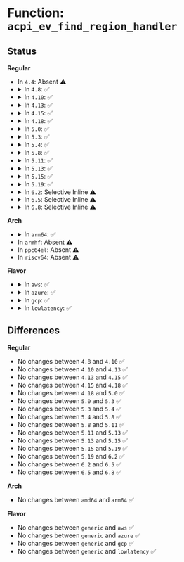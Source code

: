 # Function: <code>acpi_ev_find_region_handler</code>

## Status
<b>Regular</b>
<ul>
<li>
In <code>4.4</code>: Absent ⚠️
</li>
<li>
<details>
<summary>In <code>4.8</code>: ✅</summary>

```c
union acpi_operand_object *acpi_ev_find_region_handler(acpi_adr_space_type space_id, union acpi_operand_object *handler_obj);
```

**Collision:** Unique Global

**Inline:** No

**Transformation:** False

**Instances:**

```
In drivers/acpi/acpica/evhandler.c (ffffffff814e01ab)
Location: drivers/acpi/acpica/evhandler.c:320
Inline: False
Direct callers:
  - drivers/acpi/acpica/evhandler.c:acpi_ev_install_handler
  - drivers/acpi/acpica/evrgnini.c:acpi_ev_initialize_region
```
**Symbols:**

```
ffffffff814e01ab-ffffffff814e01ca: acpi_ev_find_region_handler (STB_GLOBAL)
```
</details>
</li>
<li>
<details>
<summary>In <code>4.10</code>: ✅</summary>

```c
union acpi_operand_object *acpi_ev_find_region_handler(acpi_adr_space_type space_id, union acpi_operand_object *handler_obj);
```

**Collision:** Unique Global

**Inline:** No

**Transformation:** False

**Instances:**

```
In drivers/acpi/acpica/evhandler.c (ffffffff81502b11)
Location: drivers/acpi/acpica/evhandler.c:320
Inline: False
Direct callers:
  - drivers/acpi/acpica/evhandler.c:acpi_ev_install_handler
  - drivers/acpi/acpica/evrgnini.c:acpi_ev_initialize_region
```
**Symbols:**

```
ffffffff81502b11-ffffffff81502b30: acpi_ev_find_region_handler (STB_GLOBAL)
```
</details>
</li>
<li>
<details>
<summary>In <code>4.13</code>: ✅</summary>

```c
union acpi_operand_object *acpi_ev_find_region_handler(acpi_adr_space_type space_id, union acpi_operand_object *handler_obj);
```

**Collision:** Unique Global

**Inline:** No

**Transformation:** False

**Instances:**

```
In drivers/acpi/acpica/evhandler.c (ffffffff8151305d)
Location: drivers/acpi/acpica/evhandler.c:320
Inline: False
Direct callers:
  - drivers/acpi/acpica/evhandler.c:acpi_ev_install_space_handler
  - drivers/acpi/acpica/evrgnini.c:acpi_ev_initialize_region
```
**Symbols:**

```
ffffffff8151305d-ffffffff8151307c: acpi_ev_find_region_handler (STB_GLOBAL)
```
</details>
</li>
<li>
<details>
<summary>In <code>4.15</code>: ✅</summary>

```c
union acpi_operand_object *acpi_ev_find_region_handler(acpi_adr_space_type space_id, union acpi_operand_object *handler_obj);
```

**Collision:** Unique Global

**Inline:** No

**Transformation:** False

**Instances:**

```
In drivers/acpi/acpica/evhandler.c (ffffffff8155bac3)
Location: drivers/acpi/acpica/evhandler.c:320
Inline: False
Direct callers:
  - drivers/acpi/acpica/evhandler.c:acpi_ev_install_space_handler
  - drivers/acpi/acpica/evrgnini.c:acpi_ev_initialize_region
  - drivers/acpi/acpica/dbdisply.c:acpi_db_display_handlers
```
**Symbols:**

```
ffffffff8155bac3-ffffffff8155bae2: acpi_ev_find_region_handler (STB_GLOBAL)
```
</details>
</li>
<li>
<details>
<summary>In <code>4.18</code>: ✅</summary>

```c
union acpi_operand_object *acpi_ev_find_region_handler(acpi_adr_space_type space_id, union acpi_operand_object *handler_obj);
```

**Collision:** Unique Global

**Inline:** No

**Transformation:** False

**Instances:**

```
In drivers/acpi/acpica/evhandler.c (ffffffff8159263f)
Location: drivers/acpi/acpica/evhandler.c:286
Inline: False
Direct callers:
  - drivers/acpi/acpica/evhandler.c:acpi_ev_install_space_handler
  - drivers/acpi/acpica/evrgnini.c:acpi_ev_initialize_region
  - drivers/acpi/acpica/dbdisply.c:acpi_db_display_handlers
```
**Symbols:**

```
ffffffff8159263f-ffffffff8159265e: acpi_ev_find_region_handler (STB_GLOBAL)
```
</details>
</li>
<li>
<details>
<summary>In <code>5.0</code>: ✅</summary>

```c
union acpi_operand_object *acpi_ev_find_region_handler(acpi_adr_space_type space_id, union acpi_operand_object *handler_obj);
```

**Collision:** Unique Global

**Inline:** No

**Transformation:** False

**Instances:**

```
In drivers/acpi/acpica/evhandler.c (ffffffff815aacdf)
Location: drivers/acpi/acpica/evhandler.c:286
Inline: False
Direct callers:
  - drivers/acpi/acpica/evhandler.c:acpi_ev_install_space_handler
  - drivers/acpi/acpica/evrgnini.c:acpi_ev_initialize_region
  - drivers/acpi/acpica/dbdisply.c:acpi_db_display_handlers
```
**Symbols:**

```
ffffffff815aacdf-ffffffff815aacfe: acpi_ev_find_region_handler (STB_GLOBAL)
```
</details>
</li>
<li>
<details>
<summary>In <code>5.3</code>: ✅</summary>

```c
union acpi_operand_object *acpi_ev_find_region_handler(acpi_adr_space_type space_id, union acpi_operand_object *handler_obj);
```

**Collision:** Unique Global

**Inline:** No

**Transformation:** False

**Instances:**

```
In drivers/acpi/acpica/evhandler.c (ffffffff815dc4cf)
Location: drivers/acpi/acpica/evhandler.c:286
Inline: False
Direct callers:
  - drivers/acpi/acpica/evhandler.c:acpi_ev_install_space_handler
  - drivers/acpi/acpica/evrgnini.c:acpi_ev_initialize_region
  - drivers/acpi/acpica/dbdisply.c:acpi_db_display_handlers
```
**Symbols:**

```
ffffffff815dc4cf-ffffffff815dc4ee: acpi_ev_find_region_handler (STB_GLOBAL)
```
</details>
</li>
<li>
<details>
<summary>In <code>5.4</code>: ✅</summary>

```c
union acpi_operand_object *acpi_ev_find_region_handler(acpi_adr_space_type space_id, union acpi_operand_object *handler_obj);
```

**Collision:** Unique Global

**Inline:** No

**Transformation:** False

**Instances:**

```
In drivers/acpi/acpica/evhandler.c (ffffffff815fd812)
Location: drivers/acpi/acpica/evhandler.c:286
Inline: False
Direct callers:
  - drivers/acpi/acpica/evhandler.c:acpi_ev_install_space_handler
  - drivers/acpi/acpica/evrgnini.c:acpi_ev_initialize_region
  - drivers/acpi/acpica/dbdisply.c:acpi_db_display_handlers
```
**Symbols:**

```
ffffffff815fd812-ffffffff815fd831: acpi_ev_find_region_handler (STB_GLOBAL)
```
</details>
</li>
<li>
<details>
<summary>In <code>5.8</code>: ✅</summary>

```c
union acpi_operand_object *acpi_ev_find_region_handler(acpi_adr_space_type space_id, union acpi_operand_object *handler_obj);
```

**Collision:** Unique Global

**Inline:** No

**Transformation:** False

**Instances:**

```
In drivers/acpi/acpica/evhandler.c (ffffffff816a99c1)
Location: drivers/acpi/acpica/evhandler.c:286
Inline: False
Direct callers:
  - drivers/acpi/acpica/evhandler.c:acpi_ev_install_space_handler
  - drivers/acpi/acpica/evrgnini.c:acpi_ev_initialize_region
  - drivers/acpi/acpica/dbdisply.c:acpi_db_display_handlers
```
**Symbols:**

```
ffffffff816a99c1-ffffffff816a99e0: acpi_ev_find_region_handler (STB_GLOBAL)
```
</details>
</li>
<li>
<details>
<summary>In <code>5.11</code>: ✅</summary>

```c
union acpi_operand_object *acpi_ev_find_region_handler(acpi_adr_space_type space_id, union acpi_operand_object *handler_obj);
```

**Collision:** Unique Global

**Inline:** No

**Transformation:** False

**Instances:**

```
In drivers/acpi/acpica/evhandler.c (ffffffff816c7245)
Location: drivers/acpi/acpica/evhandler.c:286
Inline: False
Direct callers:
  - drivers/acpi/acpica/evhandler.c:acpi_ev_install_space_handler
  - drivers/acpi/acpica/evrgnini.c:acpi_ev_initialize_region
  - drivers/acpi/acpica/dbdisply.c:acpi_db_display_handlers
```
**Symbols:**

```
ffffffff816c7245-ffffffff816c7264: acpi_ev_find_region_handler (STB_GLOBAL)
```
</details>
</li>
<li>
<details>
<summary>In <code>5.13</code>: ✅</summary>

```c
union acpi_operand_object *acpi_ev_find_region_handler(acpi_adr_space_type space_id, union acpi_operand_object *handler_obj);
```

**Collision:** Unique Global

**Inline:** No

**Transformation:** False

**Instances:**

```
In drivers/acpi/acpica/evhandler.c (ffffffff816a9279)
Location: drivers/acpi/acpica/evhandler.c:286
Inline: False
Direct callers:
  - drivers/acpi/acpica/evhandler.c:acpi_ev_install_space_handler
  - drivers/acpi/acpica/evrgnini.c:acpi_ev_initialize_region
  - drivers/acpi/acpica/dbdisply.c:acpi_db_display_handlers
```
**Symbols:**

```
ffffffff816a9279-ffffffff816a9298: acpi_ev_find_region_handler (STB_GLOBAL)
```
</details>
</li>
<li>
<details>
<summary>In <code>5.15</code>: ✅</summary>

```c
union acpi_operand_object *acpi_ev_find_region_handler(acpi_adr_space_type space_id, union acpi_operand_object *handler_obj);
```

**Collision:** Unique Global

**Inline:** No

**Transformation:** False

**Instances:**

```
In drivers/acpi/acpica/evhandler.c (ffffffff8171fec0)
Location: drivers/acpi/acpica/evhandler.c:286
Inline: False
Direct callers:
  - drivers/acpi/acpica/evhandler.c:acpi_ev_install_space_handler
  - drivers/acpi/acpica/evrgnini.c:acpi_ev_initialize_region
  - drivers/acpi/acpica/dbdisply.c:acpi_db_display_handlers
```
**Symbols:**

```
ffffffff8171fec0-ffffffff8171fedf: acpi_ev_find_region_handler (STB_GLOBAL)
```
</details>
</li>
<li>
<details>
<summary>In <code>5.19</code>: ✅</summary>

```c
union acpi_operand_object *acpi_ev_find_region_handler(acpi_adr_space_type space_id, union acpi_operand_object *handler_obj);
```

**Collision:** Unique Global

**Inline:** No

**Transformation:** False

**Instances:**

```
In drivers/acpi/acpica/evhandler.c (ffffffff8185009f)
Location: drivers/acpi/acpica/evhandler.c:286
Inline: False
Direct callers:
  - drivers/acpi/acpica/evhandler.c:acpi_ev_install_space_handler
  - drivers/acpi/acpica/evhandler.c:acpi_ev_install_handler
  - drivers/acpi/acpica/evrgnini.c:acpi_ev_initialize_region
  - drivers/acpi/acpica/dbdisply.c:acpi_db_display_handlers
```
**Symbols:**

```
ffffffff8185009f-ffffffff818500c6: acpi_ev_find_region_handler (STB_GLOBAL)
```
</details>
</li>
<li>
<details>
<summary>In <code>6.2</code>: Selective Inline ⚠️</summary>

```c
union acpi_operand_object *acpi_ev_find_region_handler(acpi_adr_space_type space_id, union acpi_operand_object *handler_obj);
```

**Collision:** Unique Global

**Inline:** Selective

**Transformation:** False

**Instances:**

```
In drivers/acpi/acpica/evhandler.c (ffffffff81989e22)
Location: drivers/acpi/acpica/evhandler.c:286
Inline: True
Inline callers:
  - drivers/acpi/acpica/evhandler.c:acpi_ev_install_space_handler
  - drivers/acpi/acpica/evhandler.c:acpi_ev_install_handler
Direct callers:
  - drivers/acpi/acpica/evrgnini.c:acpi_ev_initialize_region
  - drivers/acpi/acpica/dbdisply.c:acpi_db_display_handlers
```
**Symbols:**

```
ffffffff81989d40-ffffffff81989d78: acpi_ev_find_region_handler (STB_GLOBAL)
```
</details>
</li>
<li>
<details>
<summary>In <code>6.5</code>: Selective Inline ⚠️</summary>

```c
union acpi_operand_object *acpi_ev_find_region_handler(acpi_adr_space_type space_id, union acpi_operand_object *handler_obj);
```

**Collision:** Unique Global

**Inline:** Selective

**Transformation:** False

**Instances:**

```
In drivers/acpi/acpica/evhandler.c (ffffffff819d0860)
Location: drivers/acpi/acpica/evhandler.c:286
Inline: True
Inline callers:
  - drivers/acpi/acpica/evhandler.c:acpi_ev_install_space_handler
  - drivers/acpi/acpica/evhandler.c:acpi_ev_install_handler
Direct callers:
  - drivers/acpi/acpica/evrgnini.c:acpi_ev_initialize_region
  - drivers/acpi/acpica/dbdisply.c:acpi_db_display_handlers
```
**Symbols:**

```
ffffffff819d0780-ffffffff819d07b8: acpi_ev_find_region_handler (STB_GLOBAL)
```
</details>
</li>
<li>
<details>
<summary>In <code>6.8</code>: Selective Inline ⚠️</summary>

```c
union acpi_operand_object *acpi_ev_find_region_handler(acpi_adr_space_type space_id, union acpi_operand_object *handler_obj);
```

**Collision:** Unique Global

**Inline:** Selective

**Transformation:** False

**Instances:**

```
In drivers/acpi/acpica/evhandler.c (ffffffff81a1b3c0)
Location: drivers/acpi/acpica/evhandler.c:286
Inline: True
Inline callers:
  - drivers/acpi/acpica/evhandler.c:acpi_ev_install_space_handler
  - drivers/acpi/acpica/evhandler.c:acpi_ev_install_handler
Direct callers:
  - drivers/acpi/acpica/evrgnini.c:acpi_ev_initialize_region
  - drivers/acpi/acpica/dbdisply.c:acpi_db_display_handlers
```
**Symbols:**

```
ffffffff81a1b2e0-ffffffff81a1b318: acpi_ev_find_region_handler (STB_GLOBAL)
```
</details>
</li>
</ul>
<b>Arch</b>
<ul>
<li>
<details>
<summary>In <code>arm64</code>: ✅</summary>

```c
union acpi_operand_object *acpi_ev_find_region_handler(acpi_adr_space_type space_id, union acpi_operand_object *handler_obj);
```

**Collision:** Unique Global

**Inline:** No

**Transformation:** False

**Instances:**

```
In drivers/acpi/acpica/evhandler.c (ffff800010781cdc)
Location: drivers/acpi/acpica/evhandler.c:286
Inline: False
Direct callers:
  - drivers/acpi/acpica/evhandler.c:acpi_ev_install_space_handler
  - drivers/acpi/acpica/evrgnini.c:acpi_ev_initialize_region
```
**Symbols:**

```
ffff800010781cdc-ffff800010781d20: acpi_ev_find_region_handler (STB_GLOBAL)
```
</details>
</li>
<li>
In <code>armhf</code>: Absent ⚠️
</li>
<li>
In <code>ppc64el</code>: Absent ⚠️
</li>
<li>
In <code>riscv64</code>: Absent ⚠️
</li>
</ul>
<b>Flavor</b>
<ul>
<li>
<details>
<summary>In <code>aws</code>: ✅</summary>

```c
union acpi_operand_object *acpi_ev_find_region_handler(acpi_adr_space_type space_id, union acpi_operand_object *handler_obj);
```

**Collision:** Unique Global

**Inline:** No

**Transformation:** False

**Instances:**

```
In drivers/acpi/acpica/evhandler.c (ffffffff815e6d00)
Location: drivers/acpi/acpica/evhandler.c:286
Inline: False
Direct callers:
  - drivers/acpi/acpica/evhandler.c:acpi_ev_install_space_handler
  - drivers/acpi/acpica/evrgnini.c:acpi_ev_initialize_region
```
**Symbols:**

```
ffffffff815e6d00-ffffffff815e6d1f: acpi_ev_find_region_handler (STB_GLOBAL)
```
</details>
</li>
<li>
<details>
<summary>In <code>azure</code>: ✅</summary>

```c
union acpi_operand_object *acpi_ev_find_region_handler(acpi_adr_space_type space_id, union acpi_operand_object *handler_obj);
```

**Collision:** Unique Global

**Inline:** No

**Transformation:** False

**Instances:**

```
In drivers/acpi/acpica/evhandler.c (ffffffff815d2353)
Location: drivers/acpi/acpica/evhandler.c:286
Inline: False
Direct callers:
  - drivers/acpi/acpica/evhandler.c:acpi_ev_install_space_handler
  - drivers/acpi/acpica/evrgnini.c:acpi_ev_initialize_region
```
**Symbols:**

```
ffffffff815d2353-ffffffff815d2372: acpi_ev_find_region_handler (STB_GLOBAL)
```
</details>
</li>
<li>
<details>
<summary>In <code>gcp</code>: ✅</summary>

```c
union acpi_operand_object *acpi_ev_find_region_handler(acpi_adr_space_type space_id, union acpi_operand_object *handler_obj);
```

**Collision:** Unique Global

**Inline:** No

**Transformation:** False

**Instances:**

```
In drivers/acpi/acpica/evhandler.c (ffffffff815f1af2)
Location: drivers/acpi/acpica/evhandler.c:286
Inline: False
Direct callers:
  - drivers/acpi/acpica/evhandler.c:acpi_ev_install_space_handler
  - drivers/acpi/acpica/evrgnini.c:acpi_ev_initialize_region
  - drivers/acpi/acpica/dbdisply.c:acpi_db_display_handlers
```
**Symbols:**

```
ffffffff815f1af2-ffffffff815f1b11: acpi_ev_find_region_handler (STB_GLOBAL)
```
</details>
</li>
<li>
<details>
<summary>In <code>lowlatency</code>: ✅</summary>

```c
union acpi_operand_object *acpi_ev_find_region_handler(acpi_adr_space_type space_id, union acpi_operand_object *handler_obj);
```

**Collision:** Unique Global

**Inline:** No

**Transformation:** False

**Instances:**

```
In drivers/acpi/acpica/evhandler.c (ffffffff8160b9a2)
Location: drivers/acpi/acpica/evhandler.c:286
Inline: False
Direct callers:
  - drivers/acpi/acpica/evhandler.c:acpi_ev_install_space_handler
  - drivers/acpi/acpica/evrgnini.c:acpi_ev_initialize_region
  - drivers/acpi/acpica/dbdisply.c:acpi_db_display_handlers
```
**Symbols:**

```
ffffffff8160b9a2-ffffffff8160b9c1: acpi_ev_find_region_handler (STB_GLOBAL)
```
</details>
</li>
</ul>

## Differences
<b>Regular</b>
<ul>
<li>
No changes between <code>4.8</code> and <code>4.10</code> ✅
</li>
<li>
No changes between <code>4.10</code> and <code>4.13</code> ✅
</li>
<li>
No changes between <code>4.13</code> and <code>4.15</code> ✅
</li>
<li>
No changes between <code>4.15</code> and <code>4.18</code> ✅
</li>
<li>
No changes between <code>4.18</code> and <code>5.0</code> ✅
</li>
<li>
No changes between <code>5.0</code> and <code>5.3</code> ✅
</li>
<li>
No changes between <code>5.3</code> and <code>5.4</code> ✅
</li>
<li>
No changes between <code>5.4</code> and <code>5.8</code> ✅
</li>
<li>
No changes between <code>5.8</code> and <code>5.11</code> ✅
</li>
<li>
No changes between <code>5.11</code> and <code>5.13</code> ✅
</li>
<li>
No changes between <code>5.13</code> and <code>5.15</code> ✅
</li>
<li>
No changes between <code>5.15</code> and <code>5.19</code> ✅
</li>
<li>
No changes between <code>5.19</code> and <code>6.2</code> ✅
</li>
<li>
No changes between <code>6.2</code> and <code>6.5</code> ✅
</li>
<li>
No changes between <code>6.5</code> and <code>6.8</code> ✅
</li>
</ul>
<b>Arch</b>
<ul>
<li>
No changes between <code>amd64</code> and <code>arm64</code> ✅
</li>
</ul>
<b>Flavor</b>
<ul>
<li>
No changes between <code>generic</code> and <code>aws</code> ✅
</li>
<li>
No changes between <code>generic</code> and <code>azure</code> ✅
</li>
<li>
No changes between <code>generic</code> and <code>gcp</code> ✅
</li>
<li>
No changes between <code>generic</code> and <code>lowlatency</code> ✅
</li>
</ul>
